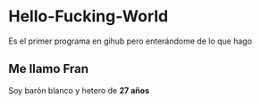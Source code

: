 # Hello-Fucking-World
Es el primer programa en gihub pero enterándome de lo que hago

## Me llamo Fran
Soy barón blanco y hetero de **27 años**
